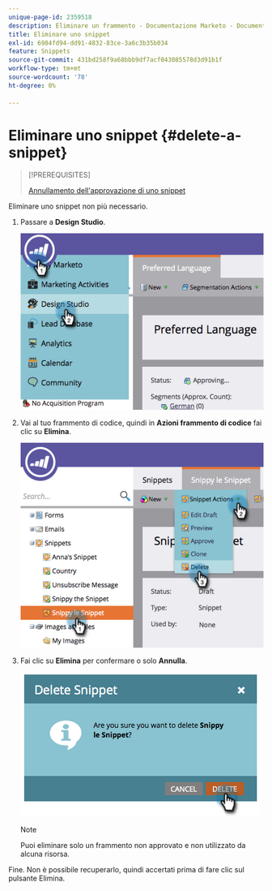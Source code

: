 ```yaml
---
unique-page-id: 2359518
description: Eliminare un frammento - Documentazione Marketo - Documentazione del prodotto
title: Eliminare uno snippet
exl-id: 6984fd94-dd91-4832-83ce-3a6c3b35b034
feature: Snippets
source-git-commit: 431bd258f9a68bbb9df7acf043085578d3d91b1f
workflow-type: tm+mt
source-wordcount: '78'
ht-degree: 0%

---
```


# Eliminare uno snippet {#delete-a-snippet}

>[!PREREQUISITES]
>
>[Annullamento dell&#39;approvazione di uno snippet](/help/marketo/product-docs/personalization/segmentation-and-snippets/snippets/unapprove-a-snippet.md)

Eliminare uno snippet non più necessario.

1. Passare a **Design Studio**.

   ![](assets/image2014-9-16-10-3a43-3a47.png)

1. Vai al tuo frammento di codice, quindi in **Azioni frammento di codice** fai clic su **Elimina**.

   ![](assets/image2014-9-16-10-3a43-3a57.png)

1. Fai clic su **Elimina** per confermare o solo **Annulla**.

   ![](assets/image2014-9-16-10-3a44-3a8.png)

   >[!NOTE]
   >
   >Puoi eliminare solo un frammento non approvato e non utilizzato da alcuna risorsa.

Fine. Non è possibile recuperarlo, quindi accertati prima di fare clic sul pulsante Elimina.
